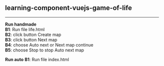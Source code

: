 ## learning-component-vuejs-game-of-life
***
**Run handmade**  
**B1**: Run file life.html  
**B2**: click button Create map  
**B3**: click button Next map  
**B4**: choose Auto next or Next map continue  
**B5**: choose Stop to stop Auto next map  
  
**Run auto**
**B1**: Run file index.html
